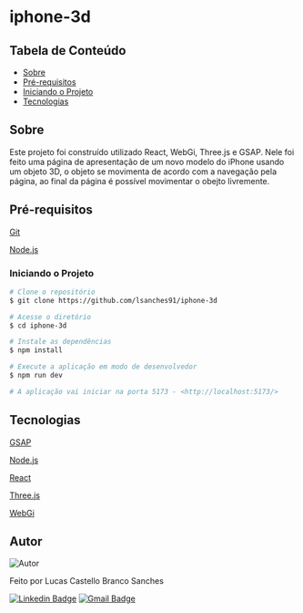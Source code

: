 # iphone-3d

## Tabela de Conteúdo
* [Sobre](#Sobre)
* [Pré-requisitos](#Pré-requisitos)
* [Iniciando o Projeto](#Iniciando-o-Projeto)
* [Tecnologias](#Tecnologias)

## Sobre
Este projeto foi construído utilizado React, WebGi, Three.js e GSAP. Nele foi feito uma página de apresentação de um novo modelo do iPhone usando um objeto 3D, o objeto se movimenta de acordo com a navegação pela página, ao final da página é possível movimentar o obejto livremente.

## Pré-requisitos
[Git](https://git-scm.com/)

[Node.js](https://nodejs.org/en)

### Iniciando o Projeto

```bash
# Clone o repositório
$ git clone https://github.com/lsanches91/iphone-3d

# Acesse o diretório
$ cd iphone-3d

# Instale as dependências
$ npm install

# Execute a aplicação em modo de desenvolvedor
$ npm run dev

# A aplicação vai iniciar na porta 5173 - <http://localhost:5173/>
```

## Tecnologias
[GSAP](https://greensock.com/gsap/)

[Node.js](https://nodejs.org/en)

[React](https://react.dev/)

[Three.js](https://threejs.org/)

[WebGi](https://webgi.xyz/docs/)

## Autor

![Autor](https://images.weserv.nl/?url=https://avatars.githubusercontent.com/u/32664448?v=4&h=150&w=150&fit=cover&mask=circle&maxage=7d)

Feito por Lucas Castello Branco Sanches

[![Linkedin Badge](https://img.shields.io/badge/-Lucas_Castello_Branco_Sanches-blue?style=flat-square&logo=Linkedin&logoColor=white&link=https://www.linkedin.com/in/tgmarinho/)](https://www.linkedin.com/in/lcbsanches/) [![Gmail Badge](https://img.shields.io/badge/-lcbsanches@gmail.com-c14438?style=flat-square&logo=Gmail&logoColor=white&link=mailto:tgmarinho@gmail.com)](mailto:lcbsanches@gmail.com)
